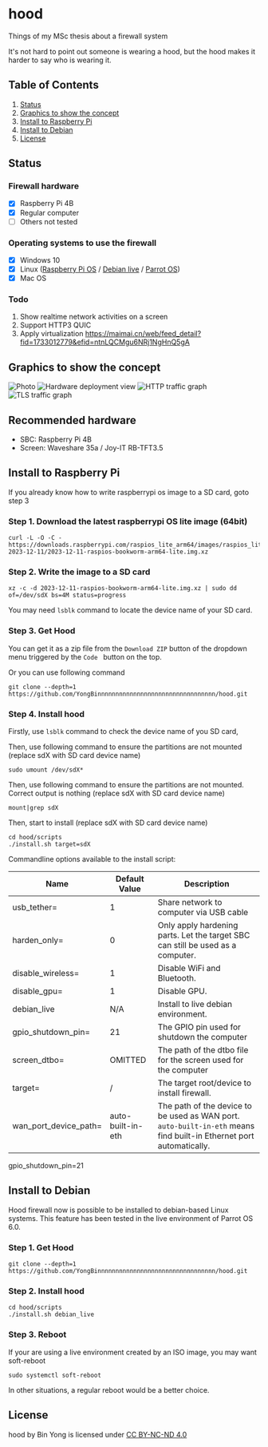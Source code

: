 # hood
Things of my MSc thesis about a firewall system

It's not hard to point out someone is wearing a hood, but the hood makes it harder to say who is wearing it.
## Table of Contents
1. [Status](#status)
2. [Graphics to show the concept](#graphics-to-show-the-concept)
3. [Install to Raspberry Pi](#install-to-raspberry-pi)
4. [Install to Debian](#install-to-debian)
5. [License](#license)

## Status

### Firewall hardware
 - [x] Raspberry Pi 4B
 - [x] Regular computer
 - [ ] Others not tested

### Operating systems to use the firewall
 - [x] Windows 10
 - [x] Linux ([Raspberry Pi OS](https://www.raspberrypi.com/software/operating-systems/) / [Debian live](https://www.debian.org/CD/live/) / [Parrot OS](https://www.parrotsec.org/))
 - [x] Mac OS

### Todo
 1. Show realtime network activities on a screen
 2. Support HTTP3 QUIC 
 3. Apply virtualization https://maimai.cn/web/feed_detail?fid=1733012779&efid=ntnLQCMgu6NRj1NgHnQ5gA

## Graphics to show the concept

![Photo](./paper/defense_presentation/images/hood-close-up.jpeg)
![Hardware deployment view](./paper/graphics/puml/hardware-deployment-view.png)
![HTTP traffic graph](./paper/graphics/puml/process-http-traffic.png)
![TLS traffic graph](./paper/graphics/puml/process-tls-traffic.png)

## Recommended hardware
 - SBC: Raspberry Pi 4B
 - Screen: Waveshare 35a / Joy-IT RB-TFT3.5 

## Install to Raspberry Pi

If you already know how to write raspberrypi os image to a SD card, goto step 3

### Step 1. Download the latest raspberrypi OS lite image (64bit)
```shell
curl -L -O -C - https://downloads.raspberrypi.com/raspios_lite_arm64/images/raspios_lite_arm64-2023-12-11/2023-12-11-raspios-bookworm-arm64-lite.img.xz
```
### Step 2. Write the image to a SD card

```shell
xz -c -d 2023-12-11-raspios-bookworm-arm64-lite.img.xz | sudo dd of=/dev/sdX bs=4M status=progress
```
You may need `lsblk` command to locate the device name of your SD card.

### Step 3. Get Hood
You can get it as a zip file from the `Download ZIP` button of the dropdown menu triggered by the `Code ` button on the top.

Or you can use following command

```shell
git clone --depth=1 https://github.com/YongBinnnnnnnnnnnnnnnnnnnnnnnnnnnnnnnnn/hood.git
```

### Step 4. Install hood

Firstly, use `lsblk` command to check the device name of you SD card, 

Then, use following command to ensure the partitions are not mounted (replace sdX with SD card device name)

```shell
sudo umount /dev/sdX*
```

Then, use following command to ensure the partitions are not mounted. Correct output is nothing (replace sdX with SD card device name)

```shell
mount|grep sdX
```

Then, start to install (replace sdX with SD card device name)

```shell
cd hood/scripts
./install.sh target=sdX
```

Commandline options available to the install script:

|Name                  |Default Value      |Description                                                                                                         |
|----------------------|-------------------|--------------------------------------------------------------------------------------------------------------------|
|usb_tether=           |1                  |Share network to computer via USB cable                                                                             |
|harden_only=          |0                  |Only apply hardening parts. Let the target SBC can still be used as a computer.                                     |
|disable_wireless=     |1                  |Disable WiFi and Bluetooth.                                                                                         |
|disable_gpu=          |1                  |Disable GPU.                                                                                                        |
|debian_live           |N/A                |Install to live debian environment.                                                                                 |
|gpio_shutdown_pin=    |21                 |The GPIO pin used for shutdown the computer                                                                         |
|screen_dtbo=          |OMITTED            |The path of the dtbo file for the screen used for the computer                                                      |
|target=               |/                  |The target root/device to install firewall.                                                                         |
|wan_port_device_path= |auto-built-in-eth  |The path of the device to be used as WAN port. `auto-built-in-eth` means find built-in Ethernet port automatically. |

gpio_shutdown_pin=21
## Install to Debian

Hood firewall now is possible to be installed to debian-based Linux systems. This feature has been tested in the live environment of Parrot OS 6.0.

### Step 1. Get Hood

```shell
git clone --depth=1 https://github.com/YongBinnnnnnnnnnnnnnnnnnnnnnnnnnnnnnnnn/hood.git
```
### Step 2. Install hood

```shell
cd hood/scripts
./install.sh debian_live
```

### Step 3. Reboot
If your are using a live environment created by an ISO image, you may want soft-reboot

```shell
sudo systemctl soft-reboot
```
In other situations, a regular reboot would be a better choice.

## License

hood by Bin Yong is licensed under [CC BY-NC-ND 4.0](https://creativecommons.org/licenses/by-nc-nd/4.0/)
